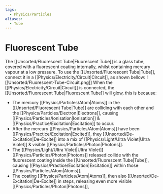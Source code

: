 ```yaml
---
tags:
  - Physics/Particles
aliases:
  - Tube
---
```

# Fluorescent Tube
The [[Unsorted/Fluorescent Tube|Fluorescent Tube]] is a glass tube, covered with a fluorescent coating internally, whilst containing mercury vapour at a low pressure.
To use the [[Unsorted/Fluorescent Tube|Tube]], connect it in a [[Physics/Electricity/Circuit|Circuit]], as shown bellow:
![[Unsorted/Fluorescent-Tube-Circuit.png]]
When the [[Physics/Electricity/Circuit|Circuit]] is connected, the [[Unsorted/Fluorescent Tube|Fluorescent Tube]] will glow, this is because:
- The mercury [[Physics/Particles/Atom|Atoms]] in the [[Unsorted/Fluorescent Tube|Tube]] are colliding with each other and the [[Physics/Particles/Electron|Electrons]], causing [[Physics/Particles/Ionisation|Ionisation]] & [[Physics/Practice/Excitation|Excitation]] to occur.
- After the mercury [[Physics/Particles/Atom|Atoms]] have been [[Physics/Practice/Excitation|Excited]], they [[Unsorted/De-Excitation|De-Excite]] into a mix of [[Physics/Light/Ultra Violet|Ultra Violet]] & visible [[Physics/Particles/Photon|Photons]].
- The [[Physics/Light/Ultra Violet|Ultra Violet]] [[Physics/Particles/Photon|Photons]] released collide with the fluorescent coating inside the [[Unsorted/Fluorescent Tube|Tube]], causing [[Physics/Practice/Excitation|Excitation]] within those [[Physics/Particles/Atom|Atoms]].
- The coating [[Physics/Particles/Atom|Atoms]], then also [[Unsorted/De-Excitation|De-Excite]] in steps, releasing even more visible [[Physics/Particles/Photon|Photons]],